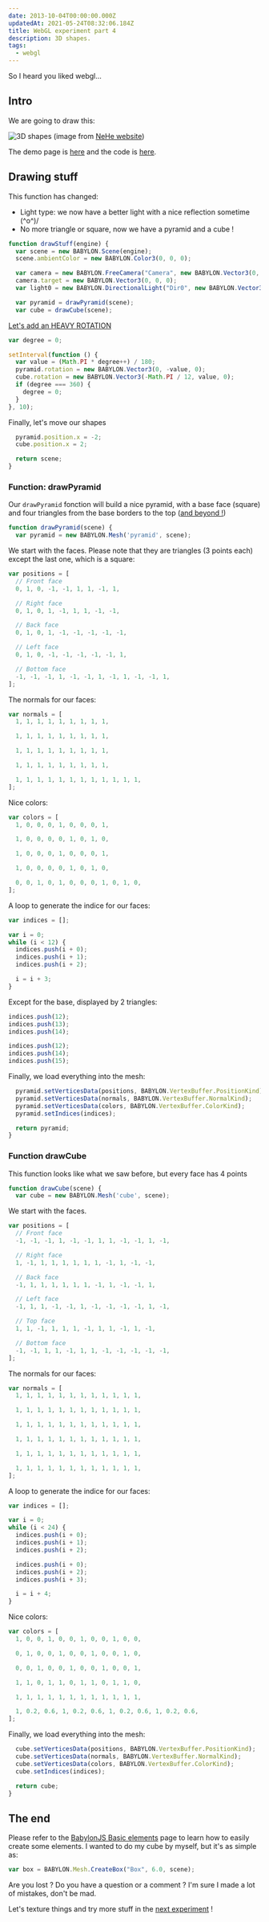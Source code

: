 ```yaml
---
date: 2013-10-04T00:00:00.000Z
updatedAt: 2021-05-24T08:32:06.184Z
title: WebGL experiment part 4
description: 3D shapes.
tags:
  - webgl
---
```


So I heard you liked webgl...

## Intro

We are going to draw this:

![3D shapes](../../../public/assets/contentful/6qtsN2kqo9JLEuNpW9qJ1f/01609330aef4ea462ab26037c2625d48/lesson05.jpg)
(image from [NeHe website](http://nehe.gamedev.net/tutorial/lessons_01__05/22004/))

The demo page is [here](https://dev.ehret.me/webgl-experiments/experiment04.html) and the code is [here](https://github.com/SiegfriedEhret/webgl-experiments).

## Drawing stuff

This function has changed:

- Light type: we now have a better light with a nice reflection sometime (^o^)/
- No more triangle or square, now we have a pyramid and a cube !

```javascript
function drawStuff(engine) {
  var scene = new BABYLON.Scene(engine);
  scene.ambientColor = new BABYLON.Color3(0, 0, 0);

  var camera = new BABYLON.FreeCamera("Camera", new BABYLON.Vector3(0, 0, -10), scene);
  camera.target = new BABYLON.Vector3(0, 0, 0);
  var light0 = new BABYLON.DirectionalLight("Dir0", new BABYLON.Vector3(0, -1, 0), scene);

  var pyramid = drawPyramid(scene);
  var cube = drawCube(scene);

```

[Let's add an HEAVY ROTATION](https://www.youtube.com/watch?v=lkHlnWFnA0c)

```javascript
var degree = 0;

setInterval(function () {
  var value = (Math.PI * degree++) / 180;
  pyramid.rotation = new BABYLON.Vector3(0, -value, 0);
  cube.rotation = new BABYLON.Vector3(-Math.PI / 12, value, 0);
  if (degree === 360) {
    degree = 0;
  }
}, 10);
```

Finally, let's move our shapes

```javascript
  pyramid.position.x = -2;
  cube.position.x = 2;

  return scene;
}
```

### Function: drawPyramid

Our `drawPyramid` fonction will build a nice pyramid, with a base face (square) and four triangles from the base borders to the top ([and beyond !](https://www.youtube.com/watch?v=ejwrxGs_Y_I))

```javascript
function drawPyramid(scene) {
  var pyramid = new BABYLON.Mesh('pyramid', scene);
```

We start with the faces. Please note that they are triangles (3 points each) except the last one, which is a square:

```javascript
var positions = [
  // Front face
  0, 1, 0, -1, -1, 1, 1, -1, 1,

  // Right face
  0, 1, 0, 1, -1, 1, 1, -1, -1,

  // Back face
  0, 1, 0, 1, -1, -1, -1, -1, -1,

  // Left face
  0, 1, 0, -1, -1, -1, -1, -1, 1,

  // Bottom face
  -1, -1, -1, 1, -1, -1, 1, -1, 1, -1, -1, 1,
];
```

The normals for our faces:

```javascript
var normals = [
  1, 1, 1, 1, 1, 1, 1, 1, 1,

  1, 1, 1, 1, 1, 1, 1, 1, 1,

  1, 1, 1, 1, 1, 1, 1, 1, 1,

  1, 1, 1, 1, 1, 1, 1, 1, 1,

  1, 1, 1, 1, 1, 1, 1, 1, 1, 1, 1, 1,
];
```

Nice colors:

```javascript
var colors = [
  1, 0, 0, 0, 1, 0, 0, 0, 1,

  1, 0, 0, 0, 0, 1, 0, 1, 0,

  1, 0, 0, 0, 1, 0, 0, 0, 1,

  1, 0, 0, 0, 0, 1, 0, 1, 0,

  0, 0, 1, 0, 1, 0, 0, 0, 1, 0, 1, 0,
];
```

A loop to generate the indice for our faces:

```javascript
var indices = [];

var i = 0;
while (i < 12) {
  indices.push(i + 0);
  indices.push(i + 1);
  indices.push(i + 2);

  i = i + 3;
}
```

Except for the base, displayed by 2 triangles:

```javascript
indices.push(12);
indices.push(13);
indices.push(14);

indices.push(12);
indices.push(14);
indices.push(15);
```

Finally, we load everything into the mesh:

```javascript
  pyramid.setVerticesData(positions, BABYLON.VertexBuffer.PositionKind);
  pyramid.setVerticesData(normals, BABYLON.VertexBuffer.NormalKind);
  pyramid.setVerticesData(colors, BABYLON.VertexBuffer.ColorKind);
  pyramid.setIndices(indices);

  return pyramid;
}
```

### Function drawCube

This function looks like what we saw before, but every face has 4 points

```javascript
function drawCube(scene) {
  var cube = new BABYLON.Mesh('cube', scene);
```

We start with the faces.

```javascript
var positions = [
  // Front face
  -1, -1, -1, 1, -1, -1, 1, 1, -1, -1, 1, -1,

  // Right face
  1, -1, 1, 1, 1, 1, 1, 1, -1, 1, -1, -1,

  // Back face
  -1, 1, 1, 1, 1, 1, 1, -1, 1, -1, -1, 1,

  // Left face
  -1, 1, 1, -1, -1, 1, -1, -1, -1, -1, 1, -1,

  // Top face
  1, 1, -1, 1, 1, 1, -1, 1, 1, -1, 1, -1,

  // Bottom face
  -1, -1, 1, 1, -1, 1, 1, -1, -1, -1, -1, -1,
];
```

The normals for our faces:

```javascript
var normals = [
  1, 1, 1, 1, 1, 1, 1, 1, 1, 1, 1, 1,

  1, 1, 1, 1, 1, 1, 1, 1, 1, 1, 1, 1,

  1, 1, 1, 1, 1, 1, 1, 1, 1, 1, 1, 1,

  1, 1, 1, 1, 1, 1, 1, 1, 1, 1, 1, 1,

  1, 1, 1, 1, 1, 1, 1, 1, 1, 1, 1, 1,

  1, 1, 1, 1, 1, 1, 1, 1, 1, 1, 1, 1,
];
```

A loop to generate the indice for our faces:

```javascript
var indices = [];

var i = 0;
while (i < 24) {
  indices.push(i + 0);
  indices.push(i + 1);
  indices.push(i + 2);

  indices.push(i + 0);
  indices.push(i + 2);
  indices.push(i + 3);

  i = i + 4;
}
```

Nice colors:

```javascript
var colors = [
  1, 0, 0, 1, 0, 0, 1, 0, 0, 1, 0, 0,

  0, 1, 0, 0, 1, 0, 0, 1, 0, 0, 1, 0,

  0, 0, 1, 0, 0, 1, 0, 0, 1, 0, 0, 1,

  1, 1, 0, 1, 1, 0, 1, 1, 0, 1, 1, 0,

  1, 1, 1, 1, 1, 1, 1, 1, 1, 1, 1, 1,

  1, 0.2, 0.6, 1, 0.2, 0.6, 1, 0.2, 0.6, 1, 0.2, 0.6,
];
```

Finally, we load everything into the mesh:

```javascript
  cube.setVerticesData(positions, BABYLON.VertexBuffer.PositionKind);
  cube.setVerticesData(normals, BABYLON.VertexBuffer.NormalKind);
  cube.setVerticesData(colors, BABYLON.VertexBuffer.ColorKind);
  cube.setIndices(indices);

  return cube;
}
```

## The end

Please refer to the [BabylonJS Basic elements](https://github.com/BabylonJS/Babylon.js/wiki/02-Basic-elements) page to learn how to easily create some elements. I wanted to do my cube by myself, but it's as simple as:

```javascript
var box = BABYLON.Mesh.CreateBox("Box", 6.0, scene);
```

Are you lost ? Do you have a question or a comment ?
I'm sure I made a lot of mistakes, don't be mad.

Let's texture things and try more stuff in the [next experiment](https://ehret.me/en/webgl-experiment-part-5-texture-mapping/) !
